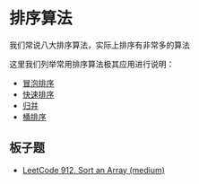 # 排序算法

我们常说八大排序算法，实际上排序有非常多的算法

这里我们列举常用排序算法极其应用进行说明：

- [冒泡排序](./冒泡.md)
- [快速排序](./快排.md)
- [归并](./归并.md)
- [桶排序](./桶排序.md)

## 板子题

- [LeetCode 912. Sort an Array (medium)](https://github.com/muyids/leetcode/blob/master/algorithms/901-1000/912.sort-an-array.md)

